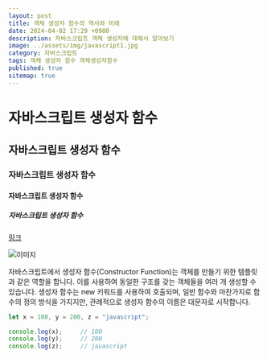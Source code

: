 ```yaml
---
layout: post
title: 객채 생성자 함수의 역사와 미래
date: 2024-04-02 17:29 +0900
description: 자바스크립트 객체 생성자에 대해서 알아보기
image: ../assets/img/javascript1.jpg
category: 자바스크립트
tags: 객체 생성자 함수 객체생성자함수
published: true
sitemap: true
---
```


# 자바스크립트 생성자 함수
## 자바스크립트 생성자 함수
### 자바스크립트 생성자 함수
#### 자바스크립트 생성자 함수
##### 자바스크립트 생성자 함수
[링크](https://hwanginji.github.io/)

![이미지](../assets/img/javascript1.jpg)

자바스크립트에서 생성자 함수(Constructor Function)는 객체를 만들기 위한 템플릿과 같은 역할을 합니다.
이를 사용하여 동일한 구조를 갖는 객체들을 여러 개 생성할 수 있습니다. 생성자 함수는 new 키워드를 사용하여 호출되며,
일반 함수와 마찬가지로 함수의 정의 방식을 가지지만, 관례적으로 생성자 함수의 이름은 대문자로 시작합니다.

````javascript
let x = 100, y = 200, z = "javascript";

console.log(x);     // 100
console.log(y);     // 200
console.log(z);     // javascript
````